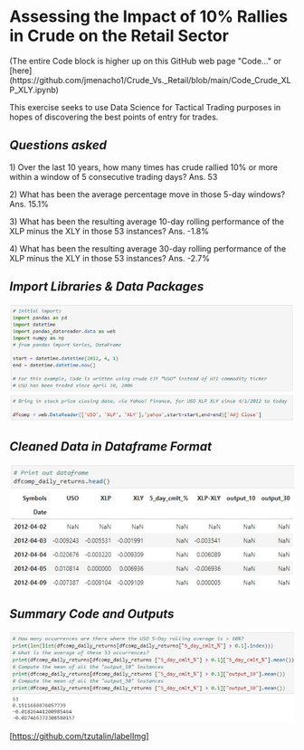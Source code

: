# Assessing the Impact of 10% Rallies in Crude on the Retail Sector

<p>(The entire Code block is higher up on this GitHub web page "Code..." or [here](https://github.com/jmenacho1/Crude_Vs._Retail/blob/main/Code_Crude_XLP_XLY.ipynb)
<p>This exercise seeks to use Data Science for Tactical Trading purposes in hopes of discovering the best points of entry for trades.

## _Questions asked_ 

<p>1) Over the last 10 years, how many times has crude rallied 10% or more within a window of 5 consecutive trading days?  Ans. 53
<p>2) What has been the average percentage move in those 5-day windows? Ans. 15.1%
<P>3) What has been the resulting average 10-day rolling performance of the XLP minus the XLY in those 53 instances?  Ans.  -1.8%
<p>4) What has been the resulting average 30-day rolling performance of the XLP minus the XLY in those 53 instances?  Ans.  -2.7%

## _Import Libraries & Data Packages_
![firstimage](/Images/crude_retail_1.jpg)

## _Cleaned Data in Dataframe Format_
![secondimage](/Images/crude_retail_2.jpg)

## _Summary Code and Outputs_ 
![thirdimage](/Images/crude_retail_3.jpg)











[https://github.com/tzutalin/labelImg]



